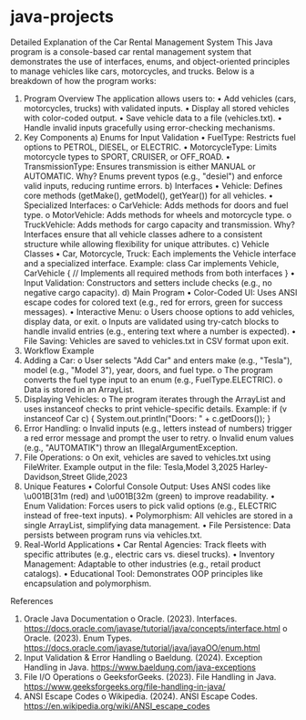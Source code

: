 # java-projects
Detailed Explanation of the Car Rental Management System
This Java program is a console-based car rental management system that demonstrates the use of interfaces, enums, and object-oriented principles to manage vehicles like cars, motorcycles, and trucks. Below is a breakdown of how the program works:
1. Program Overview
The application allows users to:
•	Add vehicles (cars, motorcycles, trucks) with validated inputs.
•	Display all stored vehicles with color-coded output.
•	Save vehicle data to a file (vehicles.txt).
•	Handle invalid inputs gracefully using error-checking mechanisms.
2. Key Components
a) Enums for Input Validation
•	FuelType: Restricts fuel options to PETROL, DIESEL, or ELECTRIC.
•	MotorcycleType: Limits motorcycle types to SPORT, CRUISER, or OFF_ROAD.
•	TransmissionType: Ensures transmission is either MANUAL or AUTOMATIC.
Why?
Enums prevent typos (e.g., "desiel") and enforce valid inputs, reducing runtime errors.
b) Interfaces
•	Vehicle: Defines core methods (getMake(), getModel(), getYear()) for all vehicles.
•	Specialized Interfaces:
o	CarVehicle: Adds methods for doors and fuel type.
o	MotorVehicle: Adds methods for wheels and motorcycle type.
o	TruckVehicle: Adds methods for cargo capacity and transmission.
Why?
Interfaces ensure that all vehicle classes adhere to a consistent structure while allowing flexibility for unique attributes.
c) Vehicle Classes
•	Car, Motorcycle, Truck: Each implements the Vehicle interface and a specialized interface.
Example:
class Car implements Vehicle, CarVehicle {
    // Implements all required methods from both interfaces
}
•	Input Validation: Constructors and setters include checks (e.g., no negative cargo capacity).
d) Main Program
•	Color-Coded UI: Uses ANSI escape codes for colored text (e.g., red for errors, green for success messages).
•	Interactive Menu:
o	Users choose options to add vehicles, display data, or exit.
o	Inputs are validated using try-catch blocks to handle invalid entries (e.g., entering text where a number is expected).
•	File Saving: Vehicles are saved to vehicles.txt in CSV format upon exit.
3. Workflow Example
1.	Adding a Car:
o	User selects "Add Car" and enters make (e.g., "Tesla"), model (e.g., "Model 3"), year, doors, and fuel type.
o	The program converts the fuel type input to an enum (e.g., FuelType.ELECTRIC).
o	Data is stored in an ArrayList<Vehicle>.
2.	Displaying Vehicles:
o	The program iterates through the ArrayList and uses instanceof checks to print vehicle-specific details.
Example:
if (v instanceof Car c) {
    System.out.println("Doors: " + c.getDoors());
}
3.	Error Handling:
o	Invalid inputs (e.g., letters instead of numbers) trigger a red error message and prompt the user to retry.
o	Invalid enum values (e.g., "AUTOMATIK") throw an IllegalArgumentException.
4.	File Operations:
o	On exit, vehicles are saved to vehicles.txt using FileWriter.
Example output in the file:
Tesla,Model 3,2025
Harley-Davidson,Street Glide,2023
4. Unique Features
•	Colorful Console Output:
Uses ANSI codes like \u001B[31m (red) and \u001B[32m (green) to improve readability.
•	Enum Validation:
Forces users to pick valid options (e.g., ELECTRIC instead of free-text inputs).
•	Polymorphism:
All vehicles are stored in a single ArrayList<Vehicle>, simplifying data management.
•	File Persistence:
Data persists between program runs via vehicles.txt.
5. Real-World Applications
•	Car Rental Agencies: Track fleets with specific attributes (e.g., electric cars vs. diesel trucks).
•	Inventory Management: Adaptable to other industries (e.g., retail product catalogs).
•	Educational Tool: Demonstrates OOP principles like encapsulation and polymorphism.

References
1.	Oracle Java Documentation
o	Oracle. (2023). Interfaces.
https://docs.oracle.com/javase/tutorial/java/concepts/interface.html
o	Oracle. (2023). Enum Types.
https://docs.oracle.com/javase/tutorial/java/javaOO/enum.html
2.	Input Validation & Error Handling
o	Baeldung. (2024). Exception Handling in Java.
https://www.baeldung.com/java-exceptions
3.	File I/O Operations
o	GeeksforGeeks. (2023). File Handling in Java.
https://www.geeksforgeeks.org/file-handling-in-java/
4.	ANSI Escape Codes
o	Wikipedia. (2024). ANSI Escape Codes.
https://en.wikipedia.org/wiki/ANSI_escape_codes


